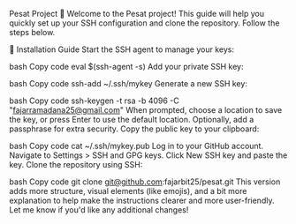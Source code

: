 Pesat Project 🚀
Welcome to the Pesat project! This guide will help you quickly set up your SSH configuration and clone the repository. Follow the steps below.

🔧 Installation Guide
Start the SSH agent to manage your keys:

bash
Copy code
eval $(ssh-agent -s)
Add your private SSH key:

bash
Copy code
ssh-add ~/.ssh/mykey
Generate a new SSH key:

bash
Copy code
ssh-keygen -t rsa -b 4096 -C "fajarramadana25@gmail.com"
When prompted, choose a location to save the key, or press Enter to use the default location.
Optionally, add a passphrase for extra security.
Copy the public key to your clipboard:

bash
Copy code
cat ~/.ssh/mykey.pub
Log in to your GitHub account.
Navigate to Settings > SSH and GPG keys.
Click New SSH key and paste the key.
Clone the repository using SSH:

bash
Copy code
git clone git@github.com:fajarbit25/pesat.git
This version adds more structure, visual elements (like emojis), and a bit more explanation to help make the instructions clearer and more user-friendly. Let me know if you'd like any additional changes!